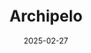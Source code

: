 ---  
layout: startup_page  
title: "Archipelo"  
id: "archipelo.com"  
permalink: "/archipeloarchipelo.com02272025/"  
website: "https://archipelo.com/"  
funding_round: "Seed"  
funding_amount: "$12M"  
investors: "Dell Technologies Capital, Eric Yuan, Andy Bechtolsheim, Bill Tai, David Weisburd (10X Capital), Gil Penchina, Ed Roman (Hack VC), Anima Anandkumar, Samsung NEXT, Nima Capital"  
about: "Archipelo is a cybersecurity startup focused on Developer Security Posture Management (DevSPM). Its platform helps enterprises proactively secure both human and AI-driven code creation before security vulnerabilities reach production, addressing the growing challenge of AI-generated code security."  
markets: "Cybersecurity, AI"  
hq: "San Francisco, California, United States"  
founded_year: "2020"  
linkedin: "https://www.linkedin.com/company/archipelodevspm"  
twitter: ""  
instagram: ""  
facebook: ""  
crunchbase: "https://www.crunchbase.com/organization/archipelo"  
pitchbook: ""  

date_display: "27-Feb-2025"  
date: "2025-02-27"

# SEO Optimization  
meta_title: "Archipelo - Seed Funding ($12M)"  
meta_description: "Archipelo, Archipelo is a cybersecurity startup focused on Developer Security Posture Management (DevSPM). Its platform helps enterprises proactively secure both..."  
meta_keywords: "Archipelo, Cybersecurity, AI, Seed funding"  
canonical_url: "https://startup.projectstartups.com/archipeloarchipelo.com02272025/"  
---
